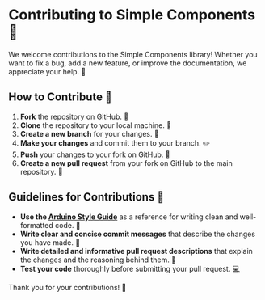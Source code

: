 # Contributing to Simple Components 🚀

We welcome contributions to the Simple Components library! Whether you want to fix a bug, add a new feature, or improve the documentation, we appreciate your help. 🤝

## How to Contribute 🤔

1. **Fork** the repository on GitHub. 🍴
2. **Clone** the repository to your local machine. 💾
3. **Create a new branch** for your changes. 🌱
4. **Make your changes** and commit them to your branch. ✏️
5. **Push** your changes to your fork on GitHub. 🚀
6. **Create a new pull request** from your fork on GitHub to the main repository. 📝

## Guidelines for Contributions 📜

- **Use the [Arduino Style Guide](https://www.arduino.cc/en/Reference/APIStyleGuide)** as a reference for writing clean and well-formatted code. 💅
- **Write clear and concise commit messages** that describe the changes you have made. 📝
- **Write detailed and informative pull request descriptions** that explain the changes and the reasoning behind them. 💬
- **Test your code** thoroughly before submitting your pull request. 💻

Thank you for your contributions! 🎉
